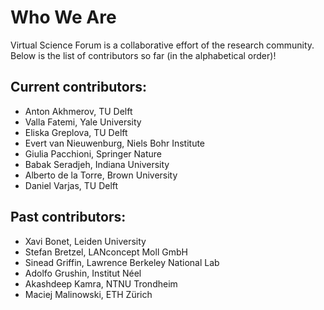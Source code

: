 # Who We Are

Virtual Science Forum is a collaborative effort of the research community. Below is the list of contributors so far (in the alphabetical order)!

## Current contributors: 

* Anton Akhmerov, TU Delft
* Valla Fatemi, Yale University
* Eliska Greplova, TU Delft
* Evert van Nieuwenburg, Niels Bohr Institute
* Giulia Pacchioni, Springer Nature
* Babak Seradjeh, Indiana University
* Alberto de la Torre, Brown University
* Daniel Varjas, TU Delft


## Past contributors:
* Xavi Bonet, Leiden University
* Stefan Bretzel, LANconcept Moll GmbH
* Sinead Griffin, Lawrence Berkeley National Lab
* Adolfo Grushin, Institut Néel
* Akashdeep Kamra, NTNU Trondheim
* Maciej Malinowski, ETH Zürich

